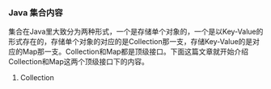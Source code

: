 ### Java 集合内容

集合在Java里大致分为两种形式，一个是存储单个对象的，一个是以Key-Value的形式存在的，存储单个对象的对应的是Collection那一支，存储Key-Value的是对应的Map那一支。Collection和Map都是顶级接口。下面这篇文章就开始介绍Collection和Map这两个顶级接口下的内容。

1. Collection

